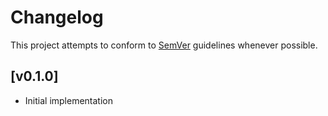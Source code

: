 # Changelog
This project attempts to conform to [SemVer](https://semver.org/) guidelines whenever possible.

## [v0.1.0]
* Initial implementation